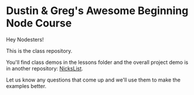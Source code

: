 # Dustin & Greg's Awesome Beginning Node Course

Hey Nodesters!

This is the class repository.

You'll find class demos in the lessons folder and the overall project demo is in another repository: [NicksList](https://github.com/HotSauceJS/NicksList).  

Let us know any questions that come up and we'll use them to make the examples better.